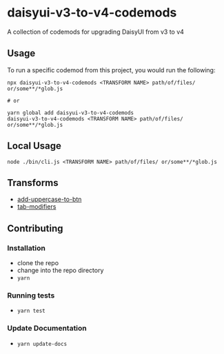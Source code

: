 
# daisyui-v3-to-v4-codemods

A collection of codemods for upgrading DaisyUI from v3 to v4

## Usage

To run a specific codemod from this project, you would run the following:

```
npx daisyui-v3-to-v4-codemods <TRANSFORM NAME> path/of/files/ or/some**/*glob.js

# or

yarn global add daisyui-v3-to-v4-codemods
daisyui-v3-to-v4-codemods <TRANSFORM NAME> path/of/files/ or/some**/*glob.js
```

## Local Usage
```
node ./bin/cli.js <TRANSFORM NAME> path/of/files/ or/some**/*glob.js
```

## Transforms

<!--TRANSFORMS_START-->
* [add-uppercase-to-btn](transforms/add-uppercase-to-btn/README.md)
* [tab-modifiers](transforms/tab-modifiers/README.md)
<!--TRANSFORMS_END-->

## Contributing

### Installation

* clone the repo
* change into the repo directory
* `yarn`

### Running tests

* `yarn test`

### Update Documentation

* `yarn update-docs`
